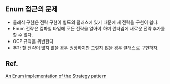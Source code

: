 ## Enum 접근의 문제
* 클래식 구현은 전략 구현이 별도의 클래스에 있기 때문에 새 전략을 구현이 쉽다.
* Enum 전략은 컴파일 타임에 모든 전략을 알아야 하며 런타임에 새로운 전략 추가를 할 수 없다.
* OCP 규칙을 위반한다
* 추가 할 전략이 많지 않을 경우 권장하지만 그렇지 않을 경우 클래스로 구현하자.

## Ref.
[An Enum implementation of the Strategy pattern](https://readlearncode.com/design-patterns/an-enum-implementation-of-the-strategy-pattern/)